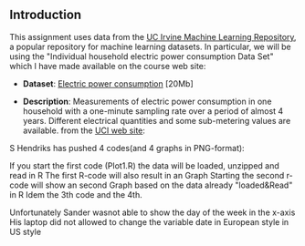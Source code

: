 ## Introduction

This assignment uses data from
the <a href="http://archive.ics.uci.edu/ml/">UC Irvine Machine
Learning Repository</a>, a popular repository for machine learning
datasets. In particular, we will be using the "Individual household
electric power consumption Data Set" which I have made available on
the course web site:


* <b>Dataset</b>: <a href="https://d396qusza40orc.cloudfront.net/exdata%2Fdata%2Fhousehold_power_consumption.zip">Electric power consumption</a> [20Mb]

* <b>Description</b>: Measurements of electric power consumption in
one household with a one-minute sampling rate over a period of almost
4 years. Different electrical quantities and some sub-metering values
are available.
from
the <a href="https://archive.ics.uci.edu/ml/datasets/Individual+household+electric+power+consumption">UCI
web site</a>:







S Hendriks has pushed 4 codes(and 4 graphs in PNG-format):

If you start the first code (Plot1.R) the data will be loaded, unzipped and read in R
The first R-code will also result in an Graph
Starting the second r-code will show an second Graph based on the data already "loaded&Read" in R 
Idem the 3th code and the 4th.

Unfortunately Sander wasnot able to show the day of the week in the x-axis
His laptop did not allowed to change the variable date in European style in US style
